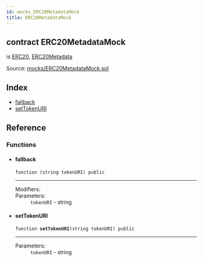 ```yaml
---
id: mocks_ERC20MetadataMock
title: ERC20MetadataMock
---
```


<div class="contract-doc"><div class="contract"><h2 class="contract-header"><span class="contract-kind">contract</span> ERC20MetadataMock</h2><p class="base-contracts"><span>is</span> <a href="token_ERC20_ERC20.html">ERC20</a><span>, </span><a href="drafts_ERC1046_ERC20Metadata.html">ERC20Metadata</a></p><div class="source">Source: <a href="https://github.com/OpenZeppelin/zeppelin-solidity/blob/v2.1.2/contracts/mocks/ERC20MetadataMock.sol" target="_blank">mocks/ERC20MetadataMock.sol</a></div></div><div class="index"><h2>Index</h2><ul><li><a href="mocks_ERC20MetadataMock.html#">fallback</a></li><li><a href="mocks_ERC20MetadataMock.html#setTokenURI">setTokenURI</a></li></ul></div><div class="reference"><h2>Reference</h2><div class="functions"><h3>Functions</h3><ul><li><div class="item function"><span id="fallback" class="anchor-marker"></span><h4 class="name">fallback</h4><div class="body"><code class="signature">function <strong></strong><span>(string tokenURI) </span><span>public </span></code><hr/><dl><dt><span class="label-modifiers">Modifiers:</span></dt><dd></dd><dt><span class="label-parameters">Parameters:</span></dt><dd><div><code>tokenURI</code> - string</div></dd></dl></div></div></li><li><div class="item function"><span id="setTokenURI" class="anchor-marker"></span><h4 class="name">setTokenURI</h4><div class="body"><code class="signature">function <strong>setTokenURI</strong><span>(string tokenURI) </span><span>public </span></code><hr/><dl><dt><span class="label-parameters">Parameters:</span></dt><dd><div><code>tokenURI</code> - string</div></dd></dl></div></div></li></ul></div></div></div>
